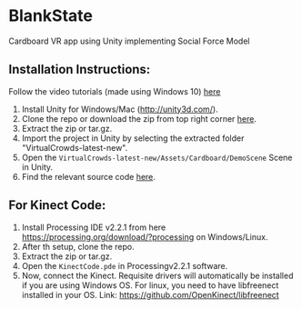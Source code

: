 # BlankState
Cardboard VR app using Unity implementing Social Force Model

Installation Instructions:
----------------------------

Follow the video tutorials (made using Windows 10) [here](https://drive.google.com/drive/folders/0B_7Kf5WLWGfRaWswVHlDak5yaE0?usp=sharing)

1. Install Unity for Windows/Mac (http://unity3d.com/).
2. Clone the repo or download the zip from top right corner [here](https://codeload.github.com/naman/VirtualCrowds/zip/master).
3. Extract the zip or tar.gz.
4. Import the project in Unity by selecting the extracted folder "VirtualCrowds-latest-new".
5. Open the `VirtualCrowds-latest-new/Assets/Cardboard/DemoScene` Scene in Unity.
6. Find the relevant source code [here](https://github.com/naman/BlankState/tree/master/Assets/Cardboard/Scripts).


For Kinect Code:
------------------

1. Install Processing IDE v2.2.1 from here https://processing.org/download/?processing on Windows/Linux.
2. After th setup, clone the repo.
3. Extract the zip or tar.gz.
4. Open the `KinectCode.pde` in Processingv2.2.1 software.
5. Now, connect the Kinect. Requisite drivers will automatically be installed if you are using Windows OS. For linux, you need to have libfreenect installed in your OS. Link: https://github.com/OpenKinect/libfreenect 

